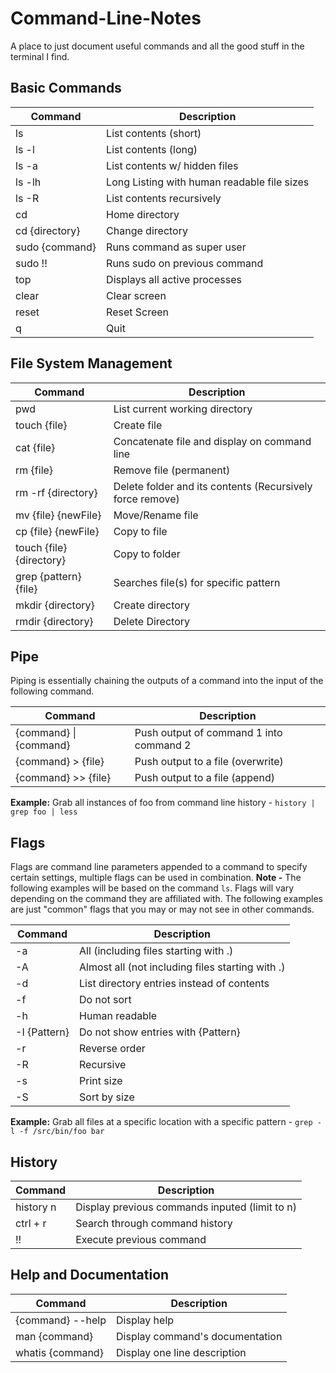# Command-Line-Notes
A place to just document useful commands and all the good stuff in the terminal I find.

## Basic Commands

| Command  | Description |
| ------------- | ------------- |
| ls | List contents (short) |
| ls -l | List contents (long) |
| ls -a | List contents w/ hidden files |
| ls -lh | Long Listing with human readable file sizes |
| ls -R | List contents recursively |
| cd | Home directory |
| cd {directory} | Change directory |
| sudo {command} | Runs command as super user |
| sudo !! | Runs sudo on previous command |
| top | Displays all active processes |
| clear | Clear screen |
| reset | Reset Screen |
| q | Quit |


## File System Management
| Command  | Description |
| ------------- | ------------- |
| pwd | List current working directory |
| touch {file} | Create file |
| cat {file} | Concatenate file and display on command line |
| rm {file} | Remove file (permanent) |
| rm -rf {directory} | Delete folder and its contents (Recursively force remove) |
| mv {file} {newFile} | Move/Rename file |
| cp {file} {newFile} | Copy to file |
| touch {file} {directory} | Copy to folder |
| grep {pattern} {file} | Searches file(s) for specific pattern |
| mkdir {directory} | Create directory |
| rmdir {directory} | Delete Directory |


## Pipe
Piping is essentially chaining the outputs of a command into the input of the following command.

| Command  | Description |
| ------------- | ------------- |
| {command} \| {command} | Push output of command 1 into command 2 |
| {command} > {file} | Push output to a file (overwrite) |
| {command} >> {file} | Push output to a file (append) |

**Example:** Grab all instances of foo from command line history - 
``` history | grep foo | less ```


## Flags
Flags are command line parameters appended to a command to specify certain settings, multiple flags can be used in combination. **Note -** The following examples will be based on the command ```ls```.  Flags will vary depending on the command they are affiliated with. The following examples are just "common" flags that you may or may not see in other commands.

| Command  | Description |
| ------------- | ------------- |
| -a | All (including files starting with .) |
| -A | Almost all (not including files starting with .) |
| -d | List directory entries instead of contents |
| -f | Do not sort |
| -h | Human readable |
| -I {Pattern} | Do not show entries with {Pattern} |
| -r | Reverse order |
| -R | Recursive |
| -s | Print size |
| -S | Sort by size |

**Example:** Grab all files at a specific location with a specific pattern - 
``` grep -l -f /src/bin/foo bar ```


## History
| Command  | Description |
| ------------- | ------------- |
| history n | Display previous commands inputed (limit to n) |
| ctrl + r | Search through command history |
| !!  | Execute previous command |


## Help and Documentation
| Command  | Description |
| ------------- | ------------- |
| {command} --help | Display help |
| man {command} | Display command's documentation |
| whatis {command} | Display one line description |
